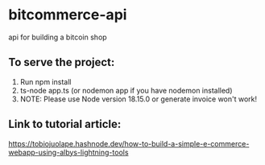 # bitcommerce-api
api for building a bitcoin shop

## To serve the project:
1. Run npm install
2. ts-node app.ts (or nodemon app if you have nodemon installed)
3. NOTE: Please use Node version 18.15.0 or generate invoice won't work!

## Link to tutorial article:
https://tobiojuolape.hashnode.dev/how-to-build-a-simple-e-commerce-webapp-using-albys-lightning-tools
